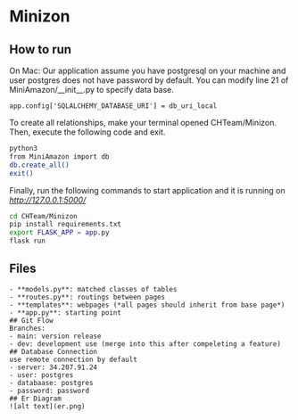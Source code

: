 # Minizon
## How to run
On Mac:
Our application assume you have postgresql on your machine and user postgres does not have password by default.
You can modify line 21 of MiniAmazon/\_\_init__.py to specify data base. 
```code
app.config['SQLALCHEMY_DATABASE_URI'] = db_uri_local
```
To create all relationships, make your terminal opened CHTeam/Minizon. Then, execute the following code and exit.
```bash
python3
from MiniAmazon import db
db.create_all()
exit()
```
Finally, run the following commands to start application and it is running on *http://127.0.0.1:5000/*
```bash
cd CHTeam/Minizon
pip install requirements.txt
export FLASK_APP = app.py
flask run
```

## Files
```
- **models.py**: matched classes of tables
- **routes.py**: routings between pages
- **templates**: webpages (*all pages should inherit from base page*)
- **app.py**: starting point 
## Git Flow
Branches:
- main: version release
- dev: development use (merge into this after compeleting a feature) 
## Database Connection
use remote connection by default
- server: 34.207.91.24
- user: postgres
- databaase: postgres
- password: password
## Er Diagram
![alt text](er.png)
